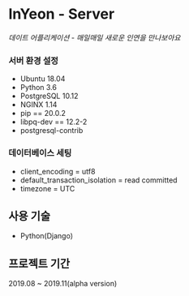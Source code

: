 # InYeon - Server

_데이트 어플리케이션 - 매일매일 새로운 인연을 만나보아요_


### 서버 환경 설정
+ Ubuntu 18.04
+ Python 3.6
+ PostgreSQL 10.12
+ NGINX 1.14
+ pip == 20.0.2
+ libpq-dev == 12.2-2
+ postgresql-contrib

### 데이터베이스 세팅
+ client_encoding = utf8
+ default_transaction_isolation = read committed
+ timezone = UTC

## 사용 기술
+ Python(Django)




## 프로젝트 기간
2019.08 ~ 2019.11(alpha version)
